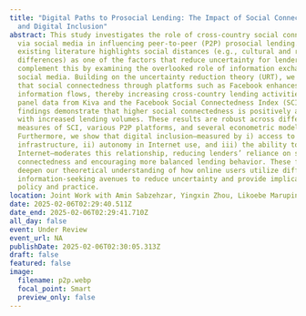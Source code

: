 ```yaml
---
title: "Digital Paths to Prosocial Lending: The Impact of Social Connectedness
  and Digital Inclusion"
abstract: This study investigates the role of cross-country social connectedness
  via social media in influencing peer-to-peer (P2P) prosocial lending. While
  existing literature highlights social distances (e.g., cultural and religious
  differences) as one of the factors that reduce uncertainty for lenders, we
  complement this by examining the overlooked role of information exchange on
  social media. Building on the uncertainty reduction theory (URT), we argue
  that social connectedness through platforms such as Facebook enhances
  information flows, thereby increasing cross-country lending activities. Using
  panel data from Kiva and the Facebook Social Connectedness Index (SCI), our
  findings demonstrate that higher social connectedness is positively associated
  with increased lending volumes. These results are robust across different
  measures of SCI, various P2P platforms, and several econometric models.
  Furthermore, we show that digital inclusion—measured by i) access to Internet
  infrastructure, ii) autonomy in Internet use, and iii) the ability to use the
  Internet—moderates this relationship, reducing lenders’ reliance on social
  connectedness and encouraging more balanced lending behavior. These findings
  deepen our theoretical understanding of how online users utilize different
  information-seeking avenues to reduce uncertainty and provide implications for
  policy and practice.
location: Joint Work with Amin Sabzehzar, Yingxin Zhou, Likoebe Maruping
date: 2025-02-06T02:29:40.511Z
date_end: 2025-02-06T02:29:41.710Z
all_day: false
event: Under Review
event_url: NA
publishDate: 2025-02-06T02:30:05.313Z
draft: false
featured: false
image:
  filename: p2p.webp
  focal_point: Smart
  preview_only: false
---
```

